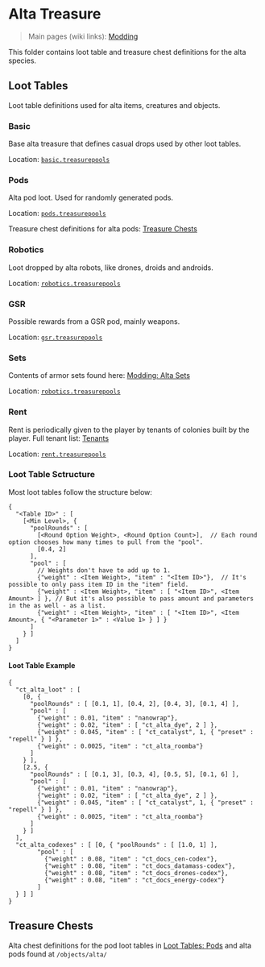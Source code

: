 # Alta Treasure

> Main pages (wiki links): [Modding](https://github.com/Ceterai/Enternia/wiki/Modding)

This folder contains loot table and treasure chest definitions for the alta species.

## Loot Tables

Loot table definitions used for alta items, creatures and objects.

### Basic

Base alta treasure that defines casual drops used by other loot tables.

Location: [`basic.treasurepools`](./basic.treasurepools)

### Pods

Alta pod loot. Used for randomly generated pods.

Location: [`pods.treasurepools`](./pods.treasurepools)

Treasure chest definitions for alta pods: [Treasure Chests](#treasure-chests)

### Robotics

Loot dropped by alta robots, like drones, droids and androids.

Location: [`robotics.treasurepools`](./robotics.treasurepools)

### GSR

Possible rewards from a GSR pod, mainly weapons.

Location: [`gsr.treasurepools`](./gsr.treasurepools)

### Sets

Contents of armor sets found here: [Modding: Alta Sets](/items/active/alta/sets/README.md#sets)

Location: [`robotics.treasurepools`](./robotics.treasurepools)

### Rent

Rent is periodically given to the player by tenants of colonies built by the player. Full tenant list: [Tenants](/.meta/wiki/tenants.md)

Location: [`rent.treasurepools`](./rent.treasurepools)

### Loot Table Sctructure

Most loot tables follow the structure below:

```jsonc
{
  "<Table ID>" : [
    [<Min Level>, {
      "poolRounds" : [
        [<Round Option Weight>, <Round Option Count>],  // Each round option chooses how many times to pull from the "pool".
        [0.4, 2]
      ],
      "pool" : [
        // Weights don't have to add up to 1.
        {"weight" : <Item Weight>, "item" : "<Item ID>"},  // It's possible to only pass item ID in the "item" field.
        {"weight" : <Item Weight>, "item" : [ "<Item ID>", <Item Amount> ] }, // But it's also possible to pass amount and parameters in the as well - as a list.
        {"weight" : <Item Weight>, "item" : [ "<Item ID>", <Item Amount>, { "<Parameter 1>" : <Value 1> } ] }
      ]
    } ]
  ]
}
```

#### Loot Table Example

```jsonc
{
  "ct_alta_loot" : [
    [0, {
      "poolRounds" : [ [0.1, 1], [0.4, 2], [0.4, 3], [0.1, 4] ],
      "pool" : [
        {"weight" : 0.01, "item" : "nanowrap"},
        {"weight" : 0.02, "item" : [ "ct_alta_dye", 2 ] },
        {"weight" : 0.045, "item" : [ "ct_catalyst", 1, { "preset" : "repell" } ] },
        {"weight" : 0.0025, "item" : "ct_alta_roomba"}
      ]
    } ],
    [2.5, {
      "poolRounds" : [ [0.1, 3], [0.3, 4], [0.5, 5], [0.1, 6] ],
      "pool" : [
        {"weight" : 0.01, "item" : "nanowrap"},
        {"weight" : 0.02, "item" : [ "ct_alta_dye", 2 ] },
        {"weight" : 0.045, "item" : [ "ct_catalyst", 1, { "preset" : "repell" } ] },
        {"weight" : 0.0025, "item" : "ct_alta_roomba"}
      ]
    } ]
  ],
  "ct_alta_codexes" : [ [0, { "poolRounds" : [ [1.0, 1] ],
        "pool" : [
          {"weight" : 0.08, "item" : "ct_docs_cen-codex"},
          {"weight" : 0.08, "item" : "ct_docs_datamass-codex"},
          {"weight" : 0.08, "item" : "ct_docs_drones-codex"},
          {"weight" : 0.08, "item" : "ct_docs_energy-codex"}
        ]
  } ] ]
}
```

## Treasure Chests

Alta chest definitions for the pod loot tables in [Loot Tables: Pods](#pods) and alta pods found at `/objects/alta/`
